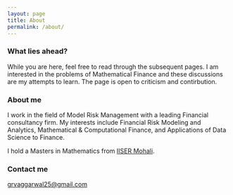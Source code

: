 ```yaml
---
layout: page
title: About
permalink: /about/
---
```


### What lies ahead?

While you are here, feel free to read through the subsequent pages. I am interested in the problems of Mathematical Finance and these discussions are my attempts to learn. The page is open to criticism and contirbution.

### About me

I work in the field of Model Risk Management with a leading Financial consultancy firm. My interests include Financial Risk Modeling and Analytics, Mathematical & Computational Finance, and Applications of Data Science to Finance. 

I hold a Masters in Mathematics from [IISER Mohali](www.iisermohali.ac.in).

### Contact me

[grvaggarwal25@gmail.com](mailto:grvaggarwal25@gmail.com)
